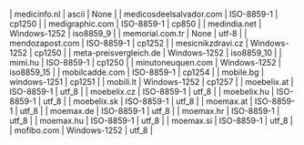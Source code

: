 | medicinfo.nl | ascii | None |
| medicosdeelsalvador.com | ISO-8859-1 | cp1250 |
| medigraphic.com | ISO-8859-1 | cp850 |
| medindia.net | Windows-1252 | iso8859_9 |
| memorial.com.tr | None | utf-8 |
| mendozapost.com | ISO-8859-1 | cp1252 |
| mesicnikzdravi.cz | Windows-1252 | cp1250 |
| meta-preisvergleich.de | Windows-1252 | iso8859_10 |
| mimi.hu | ISO-8859-1 | cp1250 |
| minutoneuquen.com | Windows-1252 | iso8859_15 |
| mobilcadde.com | ISO-8859-1 | cp1254 |
| mobile.bg | windows-1251 | cp1251 |
| mobili.lt | Windows-1252 | cp1257 |
| moebelix.at | ISO-8859-1 | utf_8 |
| moebelix.cz | ISO-8859-1 | utf_8 |
| moebelix.hu | ISO-8859-1 | utf_8 |
| moebelix.sk | ISO-8859-1 | utf_8 |
| moemax.at | ISO-8859-1 | utf_8 |
| moemax.de | ISO-8859-1 | utf_8 |
| moemax.hr | ISO-8859-1 | utf_8 |
| moemax.hu | ISO-8859-1 | utf_8 |
| moemax.si | ISO-8859-1 | utf_8 |
| mofibo.com | Windows-1252 | utf_8 |
